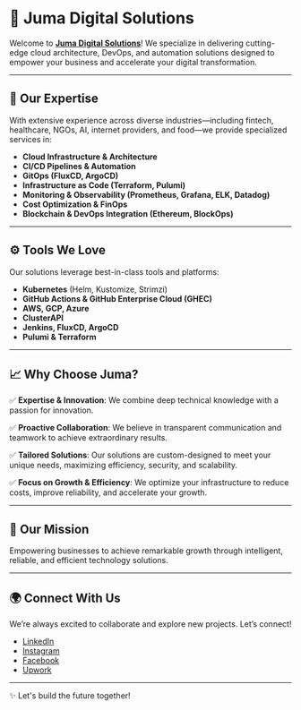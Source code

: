 # 🚀 Juma Digital Solutions

Welcome to **[Juma Digital Solutions](https://github.com/organizations/jumadigitalsolutions)**! We specialize in delivering cutting-edge cloud architecture, DevOps, and automation solutions designed to empower your business and accelerate your digital transformation.

---

## 🌟 Our Expertise

With extensive experience across diverse industries—including fintech, healthcare, NGOs, AI, internet providers, and food—we provide specialized services in:

- **Cloud Infrastructure & Architecture**
- **CI/CD Pipelines & Automation**
- **GitOps (FluxCD, ArgoCD)**
- **Infrastructure as Code (Terraform, Pulumi)**
- **Monitoring & Observability (Prometheus, Grafana, ELK, Datadog)**
- **Cost Optimization & FinOps**
- **Blockchain & DevOps Integration (Ethereum, BlockOps)**

---

## ⚙️ Tools We Love

Our solutions leverage best-in-class tools and platforms:

- **Kubernetes** (Helm, Kustomize, Strimzi)
- **GitHub Actions & GitHub Enterprise Cloud (GHEC)**
- **AWS, GCP, Azure**
- **ClusterAPI**
- **Jenkins, FluxCD, ArgoCD**
- **Pulumi & Terraform**

---

## 📈 Why Choose Juma?

✅ **Expertise & Innovation**: We combine deep technical knowledge with a passion for innovation.

✅ **Proactive Collaboration**: We believe in transparent communication and teamwork to achieve extraordinary results.

✅ **Tailored Solutions**: Our solutions are custom-designed to meet your unique needs, maximizing efficiency, security, and scalability.

✅ **Focus on Growth & Efficiency**: We optimize your infrastructure to reduce costs, improve reliability, and accelerate your growth.

---

## 🎯 Our Mission

Empowering businesses to achieve remarkable growth through intelligent, reliable, and efficient technology solutions.

---

## 🌍 Connect With Us

We’re always excited to collaborate and explore new projects. Let’s connect!

- [LinkedIn](https://linkedin.com/in/guirgouveia)
- [Instagram](https://instagram.com/guirgouveia)
- [Facebook](https://facebook.com/jumagouveia)
- [Upwork](https://upwork.com/freelancers/guirgouveia)

---

✨ Let's build the future together!
